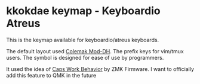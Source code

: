 # kkokdae keymap - Keyboardio Atreus

This is the keymap available for keyboardio/atreus keyboards.

The default layout used [Colemak Mod-DH](https://colemakmods.github.io/mod-dh/). The prefix keys for vim/tmux users. The symbol is designed for ease of use by programmers.

It used the idea of [Caps Work Behavior](https://zmk.dev/docs/behaviors/caps-word) by ZMK Firmware. I want to officially add this feature to QMK in the future
